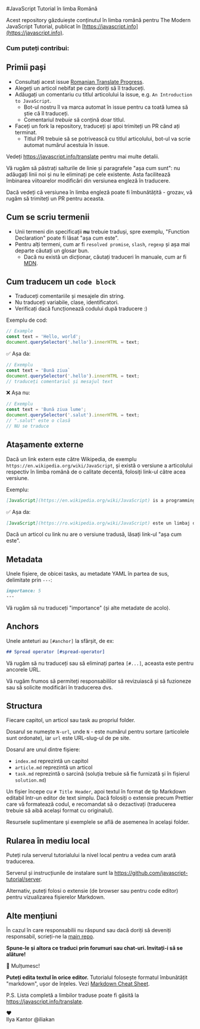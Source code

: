 #JavaScript Tutorial în limba Română

Acest repository găzduiește conținutul în limba română pentru The Modern JavaScript Tutorial, publicat în [https://javascript.info](https://javascript.info).

### Cum puteți contribui:

## Primii pași

- Consultați acest issue [Romanian Translate Progress](https://github.com/javascript-tutorial/ro.javascript.info/issues/1).
- Alegeți un articol nebifat pe care doriți să îl traduceți.
- Adăugați un comentariu cu titlul articolului la issue, e.g. `An Introduction to JavaScript`.
  - Bot-ul nostru îl va marca automat în issue pentru ca toată lumea să știe că îl traduceți.
  - Comentariul _trebuie_ să conțină doar titlul.
- Faceți un fork la repository, traduceți și apoi trimiteți un PR când ați terminat.
  - Titlul PR trebuie să se potrivească cu titlul articolului, bot-ul va scrie automat numărul acestuia în issue.

Vedeți <https://javascript.info/translate> pentru mai multe detalii.

Vă rugăm să păstrați salturile de linie și paragrafele "așa cum sunt": nu adăugați linii noi și nu le eliminați pe cele existente. Asta facilitează îmbinarea viitoarelor modificări din versiunea engleză în traducere.

Dacă vedeți că versiunea în limba engleză poate fi îmbunătățită - grozav, vă rugăm să trimiteți un PR pentru aceasta.

## Cum se scriu termenii

- Unii termeni din specificații **nu** trebuie traduși, spre exemplu, "Function Declaration" poate fi lăsat "așa cum este".
- Pentru alți termeni, cum ar fi `resolved promise`, `slash`, `regexp` și așa mai departe căutați un glosar bun.
  - Dacă nu există un dicționar, căutați traduceri în manuale, cum ar fi [MDN](https://developer.mozilla.org/en-US/).

## Cum traducem un `code block`

- Traduceți comentariile și mesajele din string.
- Nu traduceți variabile, clase, identificatori.
- Verificați dacă funcționează codului după traducere :)

Exemplu de cod:

```js
// Example
const text = 'Hello, world';
document.querySelector('.hello').innerHTML = text;
```

✅ Așa da:

```js
// Exemplu
const text = 'Bună ziua`
document.querySelector('.hello').innerHTML = text;
// traduceți comentariul și mesajul text
```

❌ Așa nu:

```js
// Exemplu
const text = 'Bună ziua lume';
document.querySelector('.salut').innerHTML = text;
// ".salut" este o clasă
// NU se traduce
```

## Atașamente externe

Dacă un link extern este către Wikipedia, de exemplu `https://en.wikipedia.org/wiki/JavaScript`, și există o versiune a articolului respectiv în limba română de o calitate decentă, folosiți link-ul către acea versiune.

Exemplu:

```md
[JavaScript](https://en.wikipedia.org/wiki/JavaScript) is a programming language.
```

✅ Așa da:

```md
[JavaScript](https://ro.wikipedia.org/wiki/JavaScript) este un limbaj de programare.
```

Dacă un articol cu link nu are o versiune tradusă, lăsați link-ul "așa cum este".

## Metadata

Unele fișiere, de obicei tasks, au metadate YAML în partea de sus, delimitate prin `---`:

```md
importance: 5
---
```

Vă rugăm să nu traduceți "importance" (și alte metadate de acolo).

## Anchors

Unele anteturi au `[#anchor]` la sfârșit, de ex:

```md
## Spread operator [#spread-operator]
```

Vă rugăm să nu traduceți sau să eliminați partea `[#...]`, aceasta este pentru ancorele URL.

Vă rugăm frumos să permiteți responsabililor să revizuiască și să fuzioneze sau să solicite modificări în traducerea dvs.

## Structura

Fiecare capitol, un articol sau task au propriul folder.

Dosarul se numește `N-url`, unde `N` - este numărul pentru sortare (articolele sunt ordonate), iar `url` este URL-slug-ul de pe site.

Dosarul are unul dintre fișiere:

- `index.md` reprezintă un capitol
- `article.md` reprezintă un articol
- `task.md` reprezintă o sarcină (soluția trebuie să fie furnizată și în fișierul `solution.md`)

Un fișier începe cu `# Title Header`, apoi textul în format de tip Markdown editabil într-un editor de text simplu. Dacă folosiți o extensie precum Prettier care vă formatează codul, e recomandat să o dezactivați (traducerea trebuie să aibă același format cu originalul).

Resursele suplimentare și exemplele se află de asemenea în același folder.

## Rularea în mediu local

Puteți rula serverul tutorialului la nivel local pentru a vedea cum arată traducerea.

Serverul și instrucțiunile de instalare sunt la <https://github.com/javascript-tutorial/server>.

Alternativ, puteți folosi o extensie (de browser sau pentru code editor) pentru vizualizarea fișierelor Markdown.

## Alte mențiuni

În cazul în care responsabilii nu răspund sau dacă doriți să deveniți responsabil, scrieți-ne la [main repo](https://github.com/javascript-tutorial/en.javascript.info/issues/new).

**Spune-le și altora ce traduci prin forumuri sau chat-uri. Invitați-i să se alăture!**

🎉 Mulțumesc!

**Puteți edita textul în orice editor.** Tutorialul folosește formatul îmbunătățit "markdown", ușor de înțeles. Vezi [Markdown Cheat Sheet](https://www.markdownguide.org/cheat-sheet/).

P.S. Lista completă a limbilor traduse poate fi găsită la <https://javascript.info/translate>.

♥  
Ilya Kantor @iliakan
